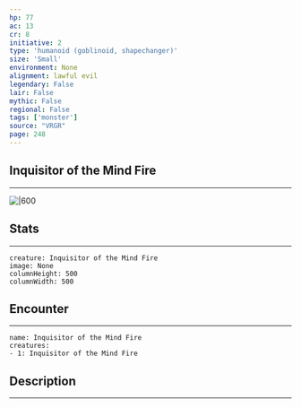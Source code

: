 ```yaml
---
hp: 77
ac: 13
cr: 8
initiative: 2
type: 'humanoid (goblinoid, shapechanger)'    
size: 'Small'
environment: None
alignment: lawful evil
legendary: False
lair: False
mythic: False
regional: False
tags: ['monster']
source: "VRGR"
page: 248
---
```


## Inquisitor of the Mind Fire
---

![|600](D:/Program%20Files/5e.tools/img/bestiary/VRGR/Inquisitor%20of%20the%20Mind%20Fire.jpg)

## Stats
---

```statblock
creature: Inquisitor of the Mind Fire
image: None
columnHeight: 500
columnWidth: 500
```

## Encounter
---

```encounter-table
name: Inquisitor of the Mind Fire
creatures:
- 1: Inquisitor of the Mind Fire
```

## Description
---




